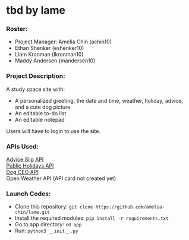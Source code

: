 # tbd by lame

### Roster:
* Project Manager: Amelia Chin (achin10)
* Ethan Shenker (eshenker10)
* Liam Kronman (lkronman10)
* Maddy Andersen (mandersen10)

### Project Description:
A study space site with:
* A personalized greeting, the date and time, weather, holiday, advice, and a cute dog picture
* An editable to-do list
* An editable notepad  
      
Users will have to login to use the site.

### APIs Used:
[Advice Slip API](https://github.com/stuy-softdev/notes-and-code20-21/blob/692860fcf951ee04a800ff39dd88b1b7b254ca74/api_kb/411_on_AdviceSlip.md)  
[Public Holidays API](https://github.com/stuy-softdev/notes-and-code20-21/blob/692860fcf951ee04a800ff39dd88b1b7b254ca74/api_kb/411_on_PublicHolidays.md)  
[Dog CEO API](https://github.com/stuy-softdev/notes-and-code20-21/blob/692860fcf951ee04a800ff39dd88b1b7b254ca74/api_kb/411_on_DogCEO.md)  
Open Weather API (API card not created yet)  

### Launch Codes:
* Clone this repository:
  `git clone https://github.com/amelia-chin/lame.git`
* Install the required modules:
  `pip install -r requirements.txt`
* Go to app directory:
  `cd app`
* Run:
  `python3 __init__.py`
  
